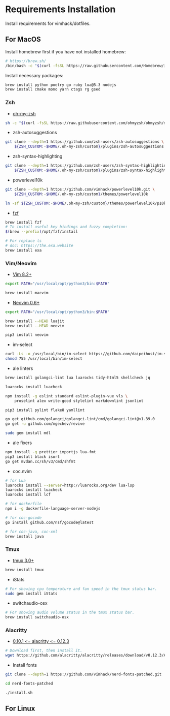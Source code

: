 # Requirements Installation

Install requirements for vimhack/dotfiles.

## For MacOS

Install homebrew first if you have not installed homebrew:

```sh
# https://brew.sh/
/bin/bash -c "$(curl -fsSL https://raw.githubusercontent.com/Homebrew/install/HEAD/install.sh)"
```

Install necessary packages:

```sh
brew install python poetry go ruby lua@5.3 nodejs
brew install cmake mono yarn ctags rg gsed
```

### Zsh

- [oh-my-zsh](https://github.com/ohmyzsh/ohmyzsh)

```sh
sh -c "$(curl -fsSL https://raw.githubusercontent.com/ohmyzsh/ohmyzsh/master/tools/install.sh)"
```

- zsh-autosuggestions

```sh
git clone --depth=1 https://github.com/zsh-users/zsh-autosuggestions \
    ${ZSH_CUSTOM:-$HOME/.oh-my-zsh/custom}/plugins/zsh-autosuggestions
```

- zsh-syntax-highlighting

```sh
git clone --depth=1 https://github.com/zsh-users/zsh-syntax-highlighting.git \
    ${ZSH_CUSTOM:-$HOME/.oh-my-zsh/custom}/plugins/zsh-syntax-highlighting
```

- powerlevel10k

```sh
git clone --depth=1 https://github.com/vimhack/powerlevel10k.git \
    ${ZSH_CUSTOM:-$HOME/.oh-my-zsh/custom}/themes/powerlevel10k

ln -sf ${ZSH_CUSTOM:-$HOME/.oh-my-zsh/custom}/themes/powerlevel10k/p10k.zsh $HOME/.p10k.zsh
```

- [fzf](https://github.com/junegunn/fzf)

```sh
brew install fzf
# To install useful key bindings and fuzzy completion:
$(brew --prefix)/opt/fzf/install
```

```sh
# For replace ls
# doc: https://the.exa.website
brew install exa
```

### Vim/Neovim

- [Vim 8.2+](https://github.com/vim/vim)

```sh
export PATH="/usr/local/opt/python3/bin:$PATH"

brew install macvim
```

- [Neovim 0.6+](https://github.com/neovim/neovim)

```sh
export PATH="/usr/local/opt/python3/bin:$PATH"

brew install --HEAD luajit
brew install --HEAD neovim

pip3 install neovim
```

- im-select

```sh
curl -Ls -o /usr/local/bin/im-select https://github.com/daipeihust/im-select/raw/master/macOS/out/apple/im-select
chmod 755 /usr/local/bin/im-select
```

- ale linters

```sh
brew install golangci-lint lua luarocks tidy-html5 shellcheck jq

luarocks install luacheck

npm install -g eslint standard eslint-plugin-vue vls \
    proselint alex write-good stylelint markdownlint jsonlint

pip3 install pylint flake8 yamllint

go get github.com/golangci/golangci-lint/cmd/golangci-lint@v1.39.0
go get -u github.com/mgechev/revive

sudo gem install mdl
```

- ale fixers

```sh
npm install -g prettier importjs lua-fmt
pip3 install black isort
go get mvdan.cc/sh/v3/cmd/shfmt
```

- coc.nvim

```sh
# for Lua
luarocks install --server=http://luarocks.org/dev lua-lsp
luarocks install luacheck
luarocks install lcf

# for dockerfile
npm i -g dockerfile-language-server-nodejs

# for coc-gocode
go install github.com/nsf/gocode@latest

# for coc-java, coc-xml
brew install java
```

### Tmux

- [tmux 3.0+](https://github.com/tmux/tmux)

```sh
brew install tmux
```

- iStats

```sh
# For showing cpu temperature and fan speed in the tmux status bar.
sudo gem install iStats
```

- switchaudio-osx

```sh
# For showing audio volume status in the tmux status bar.
brew install switchaudio-osx
```

### Alacritty

- [0.10.1 <= alacritty <= 0.12.3](https://github.com/alacritty/alacritty/releases)

```sh
# Download first, then install it.
wget https://github.com/alacritty/alacritty/releases/download/v0.12.3/Alacritty-v0.12.3.dmg
```

- Install fonts

```sh
git clone --depth=1 https://github.com/vimhack/nerd-fonts-patched.git

cd nerd-fonts-patched

./install.sh
```

## For Linux
